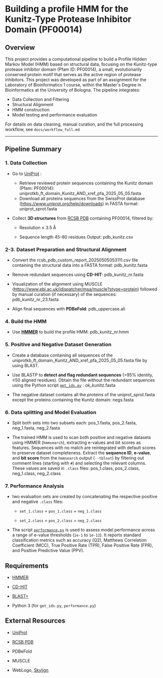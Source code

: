 
# Building a profile HMM for the Kunitz-Type Protease Inhibitor Domain (PF00014)

## Overview

This project provides a computational pipeline to build a Profile Hidden Markov Model (HMM) based on structural data, focusing on the Kunitz-type protease inhibitor domain (Pfam ID: PF00014), a small, evolutionarily conserved protein motif that serves as the active region of protease inhibitors. This project was developed as part of an assignment for the Laboratory of Bioinformatics 1 course, within the Master's Degree in Bioinformatics at the University of Bologna. 
The pipeline integrates:
- Data Collection and Filtering
- Structural Alignment
- HMM construction
- Model testing and performance evaluation

For details on data cleaning, manual curation, and the full processing workflow, see `docs/workflow_full.md`

---

## Pipeline Summary

### 1. **Data Collection**

- Go to [UniProt](https://www.uniprot.org/) :
	- Retrieve reviewed protein sequences containing the Kunitz domain (Pfam: PF00014): uniprotkb_ft_domain_Kunitz_AND_xref_pfa_2025_05_05.fasta
	- Download all proteins sequences from the SwissProt database (https://www.uniprot.org/help/downloads) in FASTA format: uniprot_sprot.fasta 
    
- Collect **3D structures** from [RCSB PDB](https://www.rcsb.org/) containing PF00014, filtered by:
    
    - Resolution ≤ 3.5 Å
        
    - Sequence length 45–80 residues
    Output: pdb_kunitz.csv

### 2-3. **Dataset Preparation and Structural Alignment**

- Convert the rcsb_pdb_custom_report_20250505053111.csv file containing the structural data into a FASTA format: pdb_kunitz.fasta
    
- Remove redundant sequences using **CD-HIT**: pdb_kunitz_nr.fasta
    
- Visualization of the alignment using MUSCLE (https://www.ebi.ac.uk/jdispatcher/msa/muscle?stype=protein) followed by manual curation (if necessary) of the sequences: pdb_kunitz_nr_23.fasta
    
- Align final sequences with **PDBeFold**: pdb_uppercase.ali

### 4. **Build the HMM**

- Use [**HMMER**](http://hmmer.org/) to build the profile HMM: pdb_kunitz_nr.hmm

### 5. **Positive and Negative Dataset Generation**

- Create a database containing all sequences of the uniprotkb_ft_domain_Kunitz_AND_xref_pfa_2025_05_05.fasta file by using BLAST.
    
- Use BLASTP to **detect and flag redundant sequences** (>95% identity, ≥50 aligned residues). Obtain the file without the redundant sequences using the Python script [`get_ids.py`](get_ids.py) : ok_kunitz.fasta

- The negative dataset contains all the proteins of the uniprot_sprot.fasta except the proteins containing the Kunitz domain: negs.fasta

### 6. **Data splitting and Model Evaluation**

- Split both sets into two subsets each: pos_1.fasta, pos_2.fasta, neg_1.fasta, neg_2.fasta

- The trained HMM is used to scan both positive and negative datasets using HMMER (`hmmsearch`), extracting e-values and bit scores as features. Sequences with no match are reintegrated with default scores to preserve dataset completeness. Extract the **sequence ID**, **e-value**, and **bit score** from the `hmmsearch` output (`--tblout`) by filtering out comment lines (starting with `#`) and selecting the relevant columns. These values are saved in `.class` files: pos_1.class, pos_2.class, neg_1.class, neg_2.class

### 7. **Performance Analysis**

- two evaluation sets are created by concatenating the respective positive and negative `.class` files:

	- `set_1.class` = `pos_1.class` + `neg_1.class`
    
	- `set_2.class` = `pos_2.class` + `neg_2.class`

- The script [`performance.py`](performance.py) is used to assess model performance across a range of e-value thresholds (`1e-1` to `1e-12`). It reports standard classification metrics such as accuracy (Q2), Matthews Correlation Coefficient (MCC), True Positive Rate (TPR), False Positive Rate (FPR), and Positive Predictive Value (PPV).

## Requirements

- [HMMER](http://hmmer.org/)
    
- [CD-HIT](https://github.com/weizhongli/cdhit)
    
- [BLAST+](https://ftp.ncbi.nlm.nih.gov/blast/executables/blast+/LATEST/)
    
- Python 3 (for `get_ids.py`, `performance.py`)

## External Resources

- [UniProt](https://www.uniprot.org/)
    
- [RCSB PDB](https://www.rcsb.org/)
    
- PDBeFold
    
- MUSCLE
    
- WebLogo, [Skylign](https://skylign.org/)
